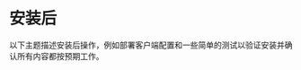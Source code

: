安装后
================================================================================
以下主题描述安装后操作，例如部署客户端配置和一些简单的测试以验证安装并确认所有内容都按预期工作。

